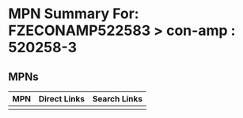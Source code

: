 



# MPN Summary For: FZECONAMP522583 > con-amp : 520258-3

## MPNs
  

|MPN|Direct Links|Search Links|
| :--- | :--- | :--- |
||||

